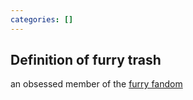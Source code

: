 ```yaml
---
categories: []
---
```

## Definition of furry trash

an obsessed member of the [furry fandom](./furry%20fandom)
